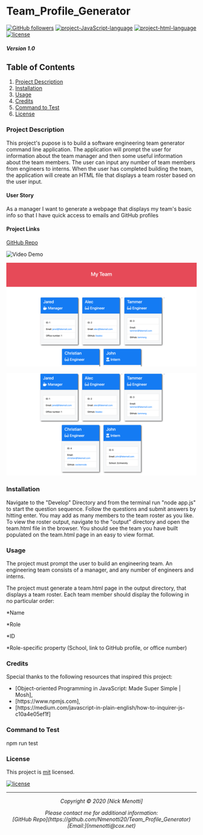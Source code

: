 # Team_Profile_Generator

[![GitHub followers](https://img.shields.io/github/followers/Nmenotti20?label=Follow&style=social)](https://github.com/Nmenotti20) [![project-JavaScript-language](https://img.shields.io/static/v1?label=javascript&message=72.1%&color=yellow)](https://github.com/Nmenotti20/Team_Profile_Generator) [![project-html-language](https://img.shields.io/static/v1?label=html&message=27.6%&color=red)](https://github.com/Nmenotti20/Team_Profile_Generator) [![license](https://img.shields.io/badge/License-mit-brightgreen.svg)](https://choosealicense.com/licenses/mit/)

##### Version 1.0

## Table of Contents

1. [Project Description](#Description)
2. [Installation](#Installation)
3. [Usage](#Usage)
4. [Credits](#Credits)
5. [Command to Test](#Test)
6. [License](#License)

### Project Description

This project's pupose is to build a software engineering team generator command line application. The application will prompt the user for information about the team manager and then some useful information about the team members. The user can input any number of team members from engineers to interns. When the user has completed building the team, the application will create an HTML file that displays a team roster based on the user input.

#### User Story

As a manager
I want to generate a webpage that displays my team's basic info
so that I have quick access to emails and GitHub profiles

#### Project Links

[GitHub Repo](https://github.com/Nmenotti20/Team_Profile_Generator)<br>

![Video Demo](/Assets/Video_Demo.gif)<br>

![Additional Links](/Assets/10-OOP-homework-demo-1.png)<br>

![Additional Links](/Assets/10-OOP-homework-demo-2.png)<br>

### Installation

Navigate to the "Develop" Directory and from the terminal run "node app.js" to start the question sequence.  Follow the questions and submit answers by hitting enter. You may add as many members to the team roster as you like. To view the roster output, navigate to the "output" directory and open the team.html file in the browser.  You should see the team you have built populated on the team.html page in an easy to view format.  
### Usage

The project must prompt the user to build an engineering team. An engineering team consists of a manager, and any number of engineers and interns.

The project must generate a team.html page in the output directory, that displays a team roster. Each team member should display the following in no particular order:

*Name

*Role

*ID

*Role-specific property (School, link to GitHub profile, or office number)

### Credits

Special thanks to the following resources that inspired this project:

<ul>
<li> [Object-oriented Programming in JavaScript: Made Super Simple | Mosh]<https://youtu.be/PFmuCDHHpwk/>, </li>
<li> [https://www.npmjs.com]<https://www.npmjs.com/>, </li>
<li> [https://medium.com/javascript-in-plain-english/how-to-inquirer-js-c10a4e05ef1f]<https://medium.com/javascript-in-plain-english/how-to-inquirer-js-c10a4e05ef1f/> </li>
</ul>

### Command to Test

npm run test

### License

This project is [mit](https://choosealicense.com/licenses/mit) licensed.<br>

[![license](https://img.shields.io/badge/License-mit-brightgreen.svg)](https://choosealicense.com/licenses/mit/)

<hr>
<p align='center'><i>
Copyright © 2020 [Nick Menotti]<br>

<p align='center'><i>
Please contact me for additional information:<br>
[GitHub Repo](https://github.com/Nmenotti20/Team_Profile_Generator)<br>
[Email:](nmenotti@cox.net)</i></p>
